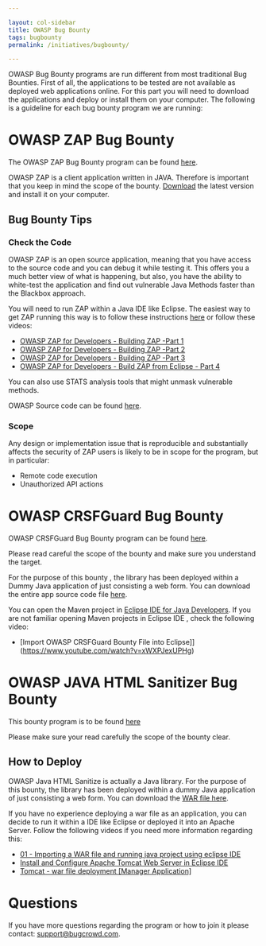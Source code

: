 ```yaml
---

layout: col-sidebar
title: OWASP Bug Bounty
tags: bugbounty
permalink: /initiatives/bugbounty/

---
```


OWASP Bug Bounty programs are run different from most traditional Bug Bounties. First of all, the applications to be tested are not available as deployed web applications online. For this part you will need to download the applications and deploy or install them on your computer. The following is a guideline for each bug bounty program we are running:

# OWASP ZAP Bug Bounty
The OWASP ZAP Bug Bounty program can be found [here](https://bugcrowd.com/owaspzap).

OWASP ZAP is a client application written in JAVA. Therefore is important that you keep in mind the scope of the bounty.
[Download](https://www.zaproxy.org/download/) the latest version and install it on your computer.

## Bug Bounty Tips

### Check the Code
OWASP ZAP is an open source application, meaning that you have access to the source code and you can debug it while testing it. This offers you a much better view of what is happening, but also, you have the ability to white-test the application and find out vulnerable Java Methods faster than the Blackbox approach.

You will need to run ZAP within a Java IDE like Eclipse. The easiest way to get ZAP running this way is to follow these instructions [here](https://github.com/zaproxy/zaproxy/wiki/Building) or follow these videos:

- [OWASP ZAP for Developers - Building ZAP -Part 1](https://www.youtube.com/watch?v=1UsH1jSnE3c)
- [OWASP ZAP for Developers - Building ZAP -Part 2](https://www.youtube.com/watch?v=qhm1g1klyas)
- [OWASP ZAP for Developers - Building ZAP -Part 3](https://www.youtube.com/watch?v=xevZ7n7ETMI)
- [OWASP ZAP for Developers - Build ZAP from Eclipse - Part 4](https://www.youtube.com/watch?v=n9mQASWRcps)

You can also use STATS analysis tools that might unmask vulnerable methods.

OWASP Source code can be found [here](https://github.com/zaproxy/zaproxy/).

### Scope

Any design or implementation issue that is reproducible and substantially affects the security of ZAP users is likely to be in scope for the program, but in particular:

- Remote code execution
- Unauthorized API actions

# OWASP CRSFGuard Bug Bounty
OWASP CRSFGuard Bug Bounty program can be found [here](https://bugcrowd.com/owaspcrsfguard).

Please read careful the scope of the bounty and make sure you understand the target.

For the purpose of this bounty , the library has been deployed within a Dummy Java application of just consisting a web form. You can download the entire app source code file [here](https://github.com/OWASP/OWASPBugBounty/blob/master/CRSFGuard/bountyguard.zip).

You can open the Maven project in [Eclipse IDE for Java Developers](https://www.eclipse.org/downloads/packages/eclipse-ide-java-developers/lunasr2). If you are not familiar opening Maven projects in Eclipse IDE , check the following video:

- [Import OWASP CRSFGuard Bounty File into Eclipse]](https://www.youtube.com/watch?v=xWXPJexUPHg)

# OWASP JAVA HTML Sanitizer Bug Bounty
This bounty program is to be found [here](https://bugcrowd.com/owaspjavasanitizer)

Please make sure your read carefully the scope of the bounty clear.

## How to Deploy

OWASP Java HTML Sanitize is actually a Java library. For the purpose of this bounty, the library has been deployed within a dummy Java application of just consisting a web form. You can download the [WAR file here](https://github.com/OWASP/OWASPBugBounty/tree/master/JavaHTMLSanitizer/war-files).

If you have no experience deploying a war file as an application, you can decide to run it within a IDE like Eclipse or deployed it into an Apache Server. Follow the following videos if you need more information regarding this:

- [01 - Importing a WAR file and running java project using eclipse IDE](https://www.youtube.com/watch?v=GBKzjMwQMoQ)
- [Install and Configure Apache Tomcat Web Server in Eclipse IDE](https://www.youtube.com/watch?v=kLgquZ2FiuQ)
- [Tomcat - war file deployment [Manager Application]](https://www.youtube.com/watch?v=9X9DA8oVodk)

# Questions

If you have more questions regarding the program or how to join it please contact: [support@bugcrowd.com](mailto:support@bugcrowd.com).
